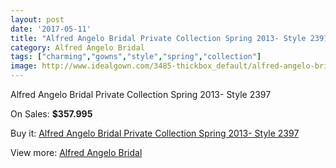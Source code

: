```yaml
---
layout: post
date: '2017-05-11'
title: "Alfred Angelo Bridal Private Collection Spring 2013- Style 2397"
category: Alfred Angelo Bridal
tags: ["charming","gowns","style","spring","collection"]
image: http://www.idealgown.com/3485-thickbox_default/alfred-angelo-bridal-private-collection-spring-2013-style-2397.jpg
---
```

Alfred Angelo Bridal Private Collection Spring 2013- Style 2397

On Sales: **$357.995**
<a href="https://www.idealgown.com/en/alfred-angelo-bridal/1662-alfred-angelo-bridal-private-collection-spring-2013-style-2397.html"><amp-img layout="responsive" width="600" height="600" src="//www.idealgown.com/3485-thickbox_default/alfred-angelo-bridal-private-collection-spring-2013-style-2397.jpg" alt="Alfred Angelo Bridal Private Collection Spring 2013- Style 2397 0" /></a>
<a href="https://www.idealgown.com/en/alfred-angelo-bridal/1662-alfred-angelo-bridal-private-collection-spring-2013-style-2397.html"><amp-img layout="responsive" width="600" height="600" src="//www.idealgown.com/3486-thickbox_default/alfred-angelo-bridal-private-collection-spring-2013-style-2397.jpg" alt="Alfred Angelo Bridal Private Collection Spring 2013- Style 2397 1" /></a>

Buy it: [Alfred Angelo Bridal Private Collection Spring 2013- Style 2397](https://www.idealgown.com/en/alfred-angelo-bridal/1662-alfred-angelo-bridal-private-collection-spring-2013-style-2397.html "Alfred Angelo Bridal Private Collection Spring 2013- Style 2397")

View more: [Alfred Angelo Bridal](https://www.idealgown.com/en/28-alfred-angelo-bridal "Alfred Angelo Bridal")